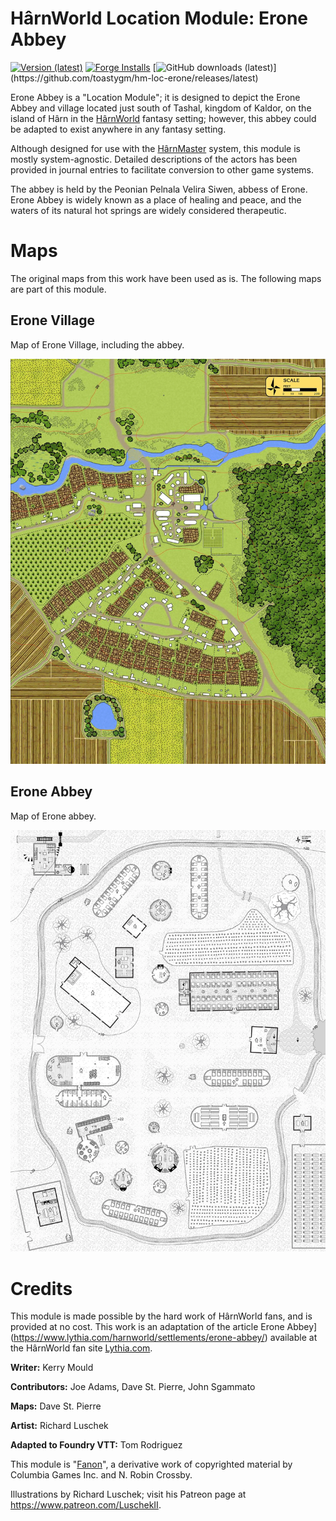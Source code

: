 # HârnWorld Location Module: Erone Abbey
[![Version (latest)](https://img.shields.io/github/v/release/toastygm/hm-loc-erone)](https://github.com/toastygm/hm-loc-erone/releases/latest)
[![Forge Installs](https://img.shields.io/badge/dynamic/json?label=Forge%20Installs&query=package.installs&suffix=%25&url=https%3A%2F%2Fforge-vtt.com%2Fapi%2Fbazaar%2Fpackage%2Fhm-loc-erone&colorB=4aa94a)](https://forge-vtt.com/bazaar#package=hm-loc-erone)
[![GitHub downloads (latest)](https://img.shields.io/badge/dynamic/json?label=Downloads@latest&query=assets[?(@.name.includes('zip'))].download_count&url=https://api.github.com/repos/toastygm/hm-loc-erone/releases/latest&color=green)](https://github.com/toastygm/hm-loc-erone/releases/latest)

Erone Abbey is a "Location Module"; it is designed to depict the Erone Abbey and
village located just south of Tashal, kingdom of Kaldor, on
the island of Hârn in the [HârnWorld](https://columbiagames.com/harnworld/) fantasy
setting; however, this abbey could be adapted to exist anywhere in any fantasy setting.

Although designed for use with the [HârnMaster](https://foundryvtt.com/packages/hm3)
system, this module is mostly system-agnostic.  Detailed descriptions of the actors
has been provided in journal entries to facilitate conversion to other game systems.

The abbey is held by the Peonian Pelnala Velira Siwen, abbess of Erone.  Erone Abbey
is widely known as a place of healing and peace, and the waters of its natural hot
springs are widely considered therapeutic.  

# Maps

The original maps from this work have been used as is.  The following
maps are part of this module.

## Erone Village

Map of Erone Village, including the abbey.

<img src="assets/scenes/erone-area.webp" alt="Erone Village" width="600"/>

## Erone Abbey

Map of Erone abbey.

<img src="assets/scenes/Erone_Abbey.webp" alt="Erone Abbey" width="600"/>


# Credits

This module is made possible by the hard work of HârnWorld fans,
and is provided at no cost. This work is an adaptation of the article
Erone Abbey](https://www.lythia.com/harnworld/settlements/erone-abbey/) available
at the HârnWorld fan site [Lythia.com](https://www.lythia.com/).

**Writer:** Kerry Mould

**Contributors:** Joe Adams, Dave St. Pierre, John Sgammato

**Maps:** Dave St. Pierre

**Artist:** Richard Luschek

**Adapted to Foundry VTT:** Tom Rodriguez

This module is "[Fanon](https://www.lythia.com/about/publishing-fan-written-material/)",
a derivative work of copyrighted material by Columbia Games Inc. and N. Robin Crossby.

Illustrations by Richard Luschek; visit his Patreon page at https://www.patreon.com/LuschekII.
